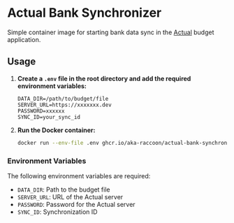 # Actual Bank Synchronizer

Simple container image for starting bank data sync in the [Actual](https://actualbudget.org) budget application.

## Usage

1. **Create a `.env` file in the root directory and add the required environment variables:**

    ```env
    DATA_DIR=/path/to/budget/file
    SERVER_URL=https://xxxxxxx.dev
    PASSWORD=xxxxxx
    SYNC_ID=your_sync_id
    ```

2. **Run the Docker container:**

    ```sh
    docker run --env-file .env ghcr.io/aka-raccoon/actual-bank-synchronizer
    ```

### Environment Variables

The following environment variables are required:

- `DATA_DIR`: Path to the budget file
- `SERVER_URL`: URL of the Actual server
- `PASSWORD`: Password for the Actual server
- `SYNC_ID`: Synchronization ID
